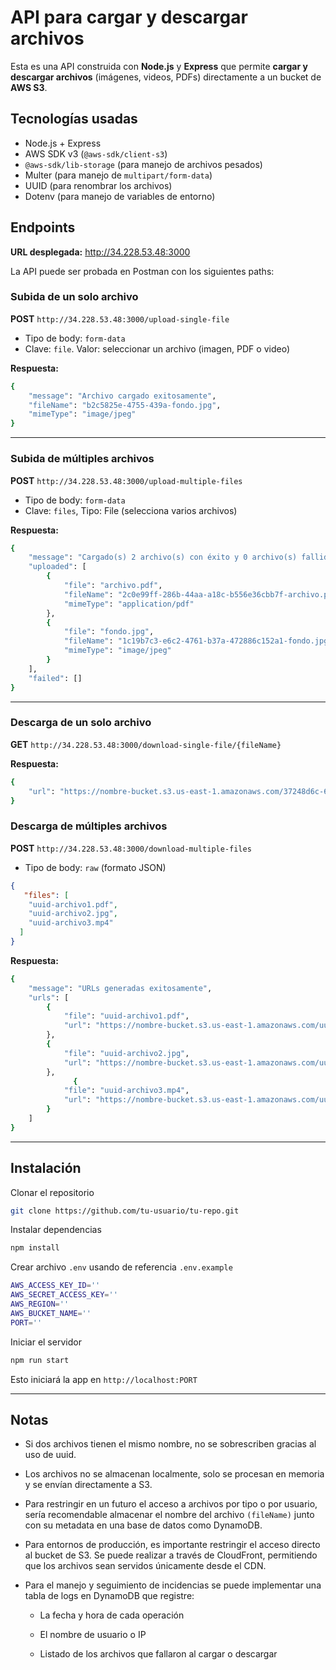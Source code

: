 # API para cargar y descargar archivos

Esta es una API construida con **Node.js** y **Express** que permite **cargar y descargar archivos** (imágenes, videos, PDFs) directamente a un bucket de **AWS S3**.

## Tecnologías usadas

- Node.js + Express
- AWS SDK v3 (`@aws-sdk/client-s3`)
- `@aws-sdk/lib-storage` (para manejo de archivos pesados)
- Multer (para manejo de `multipart/form-data`)
- UUID (para renombrar los archivos)
- Dotenv (para manejo de variables de entorno)

## Endpoints
**URL desplegada:** http://34.228.53.48:3000 

La API puede ser probada en Postman con los siguientes paths:

### Subida de un solo archivo

**POST** `http://34.228.53.48:3000/upload-single-file`

- Tipo de body: `form-data`
- Clave: `file`. Valor: seleccionar un archivo (imagen, PDF o video)

**Respuesta:**

```bash
{
    "message": "Archivo cargado exitosamente",
    "fileName": "b2c5825e-4755-439a-fondo.jpg",
    "mimeType": "image/jpeg"
}
```

---

### Subida de múltiples archivos

**POST** `http://34.228.53.48:3000/upload-multiple-files`

- Tipo de body: `form-data`
- Clave: `files`, Tipo: File (selecciona varios archivos)

**Respuesta:**

```bash
{
    "message": "Cargado(s) 2 archivo(s) con éxito y 0 archivo(s) fallido(s)",
    "uploaded": [
        {
            "file": "archivo.pdf",
            "fileName": "2c0e99ff-286b-44aa-a18c-b556e36cbb7f-archivo.pdf",
            "mimeType": "application/pdf"
        },
        {
            "file": "fondo.jpg",
            "fileName": "1c19b7c3-e6c2-4761-b37a-472886c152a1-fondo.jpg",
            "mimeType": "image/jpeg"
        }
    ],
    "failed": []
}
```
---

### Descarga de un solo archivo

**GET** `http://34.228.53.48:3000/download-single-file/{fileName}`


**Respuesta:**

```bash
{
    "url": "https://nombre-bucket.s3.us-east-1.amazonaws.com/37248d6c-606c-4f1c-8111-6e7a0df3io1a-fondo.jpg"
}
```

### Descarga de múltiples archivos

**POST** `http://34.228.53.48:3000/download-multiple-files`

- Tipo de body: `raw` (formato JSON)

```json
{
   "files": [
    "uuid-archivo1.pdf",
    "uuid-archivo2.jpg",
    "uuid-archivo3.mp4"
  ]
}
```

**Respuesta:**

```bash
{
    "message": "URLs generadas exitosamente",
    "urls": [
        {
            "file": "uuid-archivo1.pdf",
            "url": "https://nombre-bucket.s3.us-east-1.amazonaws.com/uuid-archivo1.pdf"
        },
        {
            "file": "uuid-archivo2.jpg",
            "url": "https://nombre-bucket.s3.us-east-1.amazonaws.com/uuid-archivo2.jpg"
        },
              {
            "file": "uuid-archivo3.mp4",
            "url": "https://nombre-bucket.s3.us-east-1.amazonaws.com/uuid-archivo3.mp4"
        }
    ]
}
```
---

## Instalación

Clonar el repositorio

```bash
git clone https://github.com/tu-usuario/tu-repo.git
```

Instalar dependencias
```bash
npm install
```

Crear archivo `.env` usando de referencia `.env.example`

```bash
AWS_ACCESS_KEY_ID=''
AWS_SECRET_ACCESS_KEY=''
AWS_REGION=''
AWS_BUCKET_NAME=''
PORT=''
```

Iniciar el servidor
```bash
npm run start
```
Esto iniciará la app en `http://localhost:PORT`

---

## Notas

- Si dos archivos tienen el mismo nombre, no se sobrescriben gracias al uso de uuid.

- Los archivos no se almacenan localmente, solo se procesan en memoria y se envían directamente a S3.

- Para restringir en un futuro el acceso a archivos por tipo o por usuario, sería recomendable almacenar el nombre del archivo `(fileName)` junto con su metadata en una base de datos como DynamoDB.

- Para entornos de producción, es importante restringir el acceso directo al bucket de S3. Se puede realizar a través de CloudFront, permitiendo que los archivos sean servidos únicamente desde el CDN.

- Para el manejo y seguimiento de incidencias se puede implementar una tabla de logs en DynamoDB que registre:

    - La fecha y hora de cada operación

    - El nombre de usuario o IP

    - Listado de los archivos que fallaron al cargar o descargar


